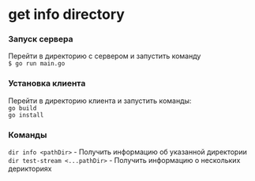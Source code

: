 # get info directory


### Запуск сервера
Перейти в директорию с сервером и запустить команду\
``$ go run main.go``

### Установка клиента
Перейти в директорию клиента и запустить команды:\
``go build``\
``go install``

### Команды
``dir info <pathDir>`` - Получить информацию об указанной директории
``dir test-stream <...pathDir>`` - Получить информацию о нескольких дерикториях